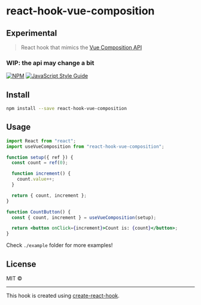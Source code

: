 # react-hook-vue-composition

## Experimental

> React hook that mimics the [Vue Composition API](https://vue-composition-api-rfc.netlify.com)

### WIP: the api may change a bit

[![NPM](https://img.shields.io/npm/v/react-hook-vue-composition.svg)](https://www.npmjs.com/package/react-hook-vue-composition) [![JavaScript Style Guide](https://img.shields.io/badge/code_style-standard-brightgreen.svg)](https://standardjs.com)

## Install

```bash
npm install --save react-hook-vue-composition
```

## Usage

```jsx
import React from "react";
import useVueComposition from "react-hook-vue-composition";

function setup({ ref }) {
  const count = ref(0);

  function increment() {
    count.value++;
  }

  return { count, increment };
}

function CountButton() {
  const { count, increment } = useVueComposition(setup);

  return <button onClick={increment}>Count is: {count}</button>;
}
```

Check `./example` folder for more examples!

## License

MIT © [](https://github.com/)

---

This hook is created using [create-react-hook](https://github.com/hermanya/create-react-hook).
